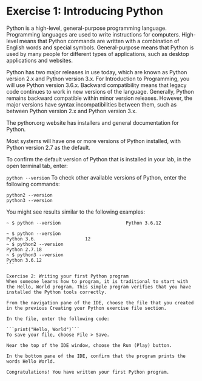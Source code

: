 # Exercise 1: Introducing Python
Python is a high-level, general-purpose programming language. Programming languages are used to write instructions for computers. High-level means that Python commands are written with a combination of English words and special symbols. General-purpose means that Python is used by many people for different types of applications, such as desktop applications and websites.

Python has two major releases in use today, which are known as Python version 2.x and Python version 3.x. For Introduction to Programming, you will use Python version 3.6.x. Backward compatibility means that legacy code continues to work in new versions of the language. Generally, Python remains backward compatible within minor version releases. However, the major versions have syntax incompatibilities between them, such as between Python version 2.x and Python version 3.x.

The python.org website has installers and general documentation for Python.

Most systems will have one or more versions of Python installed, with Python version 2.7 as the default.

To confirm the default version of Python that is installed in your lab, in the open terminal tab, enter:

```python --version```
To check other available versions of Python, enter the following commands:

```
python2 --version
python3 --version
```
You might see results similar to the following examples:

```~ $ python --version                        Python 3.6.12```
```
~ $ python --version                                                           Python 3.6.                  12                                                                                    
~ $ python2 --version                                                                     Python 2.7.18                                                                                    
~ $ python3 --version                                                                     Python 3.6.12 
​```

Exercise 2: Writing your first Python program
When someone learns how to program, it is traditional to start with the Hello, World program. This simple program verifies that you have installed the Python tools correctly.

From the navigation pane of the IDE, choose the file that you created in the previous Creating your Python exercise file section.

In the file, enter the following code:

```print("Hello, World")```
To save your file, choose File > Save.

Near the top of the IDE window, choose the Run (Play) button.

In the bottom pane of the IDE, confirm that the program prints the words Hello World.

Congratulations! You have written your first Python program.
